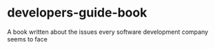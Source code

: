 # developers-guide-book
A book written about the issues every software development company seems to face

